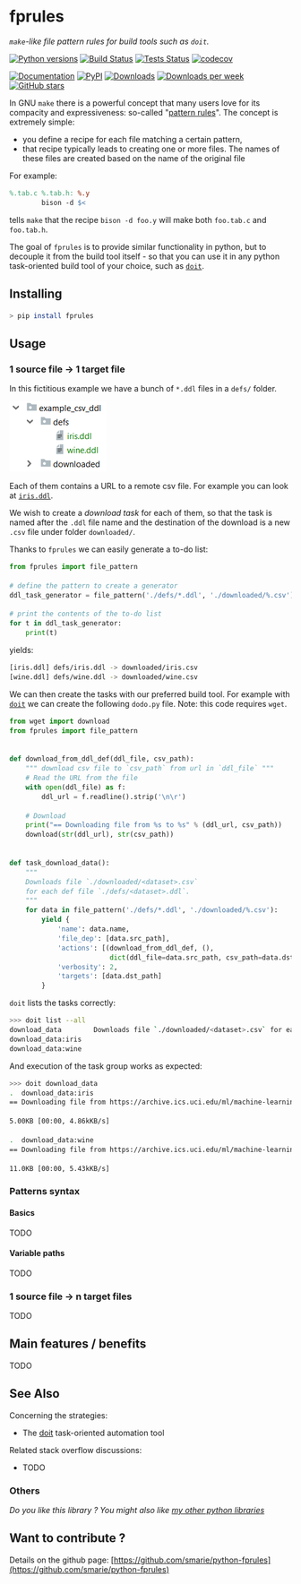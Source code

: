 # fprules

*`make`-like file pattern rules for build tools such as `doit`.*

[![Python versions](https://img.shields.io/pypi/pyversions/fprules.svg)](https://pypi.python.org/pypi/fprules/) [![Build Status](https://travis-ci.org/smarie/python-fprules.svg?branch=master)](https://travis-ci.org/smarie/python-fprules) [![Tests Status](https://smarie.github.io/python-fprules/junit/junit-badge.svg?dummy=8484744)](https://smarie.github.io/python-fprules/junit/report.html) [![codecov](https://codecov.io/gh/smarie/python-fprules/branch/master/graph/badge.svg)](https://codecov.io/gh/smarie/python-fprules)

[![Documentation](https://img.shields.io/badge/doc-latest-blue.svg)](https://smarie.github.io/python-fprules/) [![PyPI](https://img.shields.io/pypi/v/fprules.svg)](https://pypi.python.org/pypi/fprules/) [![Downloads](https://pepy.tech/badge/fprules)](https://pepy.tech/project/fprules) [![Downloads per week](https://pepy.tech/badge/fprules/week)](https://pepy.tech/project/fprules) [![GitHub stars](https://img.shields.io/github/stars/smarie/python-fprules.svg)](https://github.com/smarie/python-fprules/stargazers)

In GNU `make` there is a powerful concept that many users love for its compacity and expressiveness: so-called "[pattern rules](https://www.gnu.org/software/make/manual/html_node/Pattern-Examples.html#Pattern-Examples)". The concept is extremely simple: 

 - you define a recipe for each file matching a certain pattern, 
 - that recipe typically leads to creating one or more files. The names of these files are created based on the name of the original file 

For example:

```makefile
%.tab.c %.tab.h: %.y
        bison -d $<
```

tells `make` that the recipe `bison -d foo.y` will make both `foo.tab.c` and `foo.tab.h`.

The goal of `fprules` is to provide similar functionality in python, but to decouple it from the build tool itself - so that you can use it in any python task-oriented build tool of your choice, such as [`doit`](https://pydoit.org/).

## Installing

```bash
> pip install fprules
```

## Usage

### 1 source file -> 1 target file

In this fictitious example we have a bunch of `*.ddl` files in a `defs/` folder. 

![doc_example_csv_ddl](./imgs/doc_example_csv_ddl.png)

Each of them contains a URL to a remote csv file. For example you can look at [`iris.ddl`](https://raw.githubusercontent.com/smarie/python-fprules/master/fprules/tests/resources/example_csv_ddl/defs/iris.ddl).

We wish to create a *download task* for each of them, so that the task is named after the `.ddl` file name and the destination of the download is a new `.csv` file under folder `downloaded/`. 

Thanks to `fprules` we can easily generate a to-do list:

```python
from fprules import file_pattern

# define the pattern to create a generator
ddl_task_generator = file_pattern('./defs/*.ddl', './downloaded/%.csv')

# print the contents of the to-do list
for t in ddl_task_generator:
    print(t)
```

yields:

```bash
[iris.ddl] defs/iris.ddl -> downloaded/iris.csv
[wine.ddl] defs/wine.ddl -> downloaded/wine.csv
```

We can then create the tasks with our preferred build tool. For example with [`doit`](https://pydoit.org/) we can create the following `dodo.py` file. Note: this code requires `wget`.

```python
from wget import download
from fprules import file_pattern 


def download_from_ddl_def(ddl_file, csv_path):
    """ download csv file to `csv_path` from url in `ddl_file` """
    # Read the URL from the file
    with open(ddl_file) as f:
        ddl_url = f.readline().strip('\n\r')

    # Download
    print("== Downloading file from %s to %s" % (ddl_url, csv_path))
    download(str(ddl_url), str(csv_path))


def task_download_data():
    """
    Downloads file `./downloaded/<dataset>.csv`
    for each def file `./defs/<dataset>.ddl`.
    """
    for data in file_pattern('./defs/*.ddl', './downloaded/%.csv'):
        yield {
            'name': data.name,
            'file_dep': [data.src_path],
            'actions': [(download_from_ddl_def, (),
                         dict(ddl_file=data.src_path, csv_path=data.dst_path))],
            'verbosity': 2,
            'targets': [data.dst_path]
        }
```

`doit` lists the tasks correctly:

```bash
>>> doit list --all
download_data        Downloads file `./downloaded/<dataset>.csv` for each def file `./defs/<dataset>.ddl`.
download_data:iris   
download_data:wine
```

And execution of the task group works as expected:

```bash
>>> doit download_data
.  download_data:iris
== Downloading file from https://archive.ics.uci.edu/ml/machine-learning-databases/iris/iris.data to downloaded\iris.csv

5.00KB [00:00, 4.86kKB/s]                  

.  download_data:wine
== Downloading file from https://archive.ics.uci.edu/ml/machine-learning-databases/wine/wine.data to downloaded\wine.csv

11.0KB [00:00, 5.43kKB/s]
```

### Patterns syntax

#### Basics

TODO

#### Variable paths

TODO

### 1 source file -> n target files

TODO

## Main features / benefits

TODO

## See Also

Concerning the strategies:

 - The [doit](https://pydoit.org/) task-oriented automation tool

Related stack overflow discussions:

 - TODO

### Others

*Do you like this library ? You might also like [my other python libraries](https://github.com/smarie/OVERVIEW#python)* 

## Want to contribute ?

Details on the github page: [https://github.com/smarie/python-fprules](https://github.com/smarie/python-fprules)
